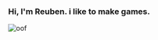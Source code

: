 ### Hi, I'm Reuben. i like to make games.

<img src="https://pbs.twimg.com/media/FHyEk02XwAgYH8S?format=jpg&name=large" alt="oof">
